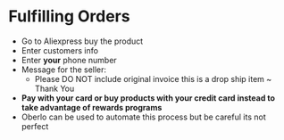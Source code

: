 # Fulfilling Orders
* Go to Aliexpress buy the product
* Enter customers info
* Enter **your** phone number
* Message for the seller:
  * Please DO NOT include original invoice this is a drop ship item ~ Thank You
* **Pay with your card or buy products with your credit card instead to take advantage of rewards programs**
* Oberlo can be used to automate this process but be careful its not perfect

